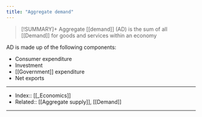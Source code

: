 ```yaml
---
title: "Aggregate demand" 
---
```

> [!SUMMARY]+
> Aggregate [[demand]] (AD) is the sum of all [[Demand]] for goods and services within an economy

AD is made up of the following components:
- Consumer expenditure
- Investment
- [[Government]] expenditure
- Net exports

---
- Index:: [[_Economics]] 
- Related:: [[Aggregate supply]], [[Demand]]
---